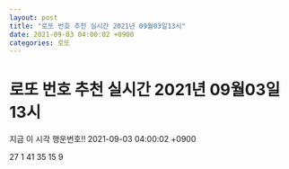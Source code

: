 ```yaml
---
layout: post
title: "로또 번호 추천 실시간 2021년 09월03일13시"
date: 2021-09-03 04:00:02 +0900
categories: 로또
---
```


# 로또 번호 추천 실시간 2021년 09월03일13시

지금 이 시각 행운번호!! 2021-09-03 04:00:02 +0900

 27  1  41  35  15  9 


